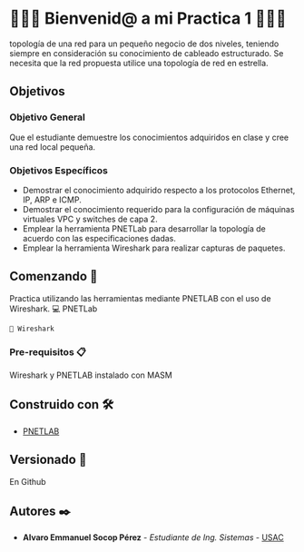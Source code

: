 

# 🥇🥇🤗  Bienvenid@ a mi Practica 1  🤗🥇🥇
 topología de una red para un pequeño negocio de dos niveles, teniendo siempre en consideración su conocimiento de cableado estructurado. Se necesita que la red propuesta utilice una topología de red en estrella.


## Objetivos
### Objetivo General
Que el estudiante demuestre los conocimientos adquiridos en clase y cree una red local 
pequeña.



### Objetivos Específicos
- Demostrar el conocimiento adquirido respecto a los protocolos Ethernet, IP, ARP e ICMP.
- Demostrar el conocimiento requerido para la configuración de máquinas virtuales VPC y switches de capa 2.
- Emplear la herramienta PNETLab para desarrollar la topología de acuerdo con las especificaciones dadas.
- Emplear la herramienta Wireshark para realizar capturas de paquetes.




## Comenzando 🚀

Practica utilizando las herramientas mediante PNETLAB con el uso de Wireshark.
    💻 PNETLab
    
    🔌 Wireshark
    

### Pre-requisitos 📋
Wireshark y PNETLAB instalado con MASM 


## Construido con 🛠️

* [PNETLAB](https://pnetlab.com/pages/main) 

## Versionado 📌
En Github 

## Autores ✒️

* **Alvaro Emmanuel Socop Pérez** - *Estudiante de Ing. Sistemas* - [USAC](https://github.com/Alvaro-SP)

